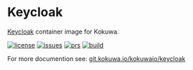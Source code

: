 # Keycloak

[Keycloak](https://github.com/keycloak/keycloak) container image for Kokuwa.

[![license](https://img.shields.io/badge/license-EUPL%201.2-blue)](https://git.kokuwa.io/kokuwaio/keycloak/src/branch/main/LICENSE)
[![issues](https://img.shields.io/gitea/issues/open/kokuwaio/keycloak?gitea_url=https%3A%2F%2Fgit.kokuwa.io)](https://git.kokuwa.io/kokuwaio/keycloak/issues)
[![prs](https://img.shields.io/gitea/pull-requests/open/kokuwaio/keycloak?gitea_url=https%3A%2F%2Fgit.kokuwa.io)](https://git.kokuwa.io/kokuwaio/keycloak/pulls)
[![build](https://ci.kokuwa.io/api/badges/kokuwaio/keycloak/status.svg)](https://ci.kokuwa.io/repos/kokuwaio/keycloak/)

For more documention see: [git.kokuwa.io/kokuwaio/keycloak](https://git.kokuwa.io/kokuwaio/keycloak)
